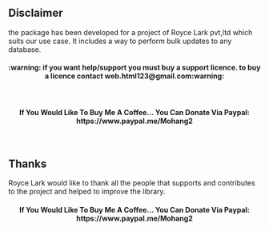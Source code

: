 ## Disclaimer


the package has been developed for a project of Royce Lark pvt,ltd which suits our use case. It includes a way to perform bulk updates to any database.

<h4 align="center">:warning: if you want help/support you must buy a support licence. to buy a licence contact web.html123@gmail.com:warning:</h4><br>
<h4 align="center"> If You Would Like To Buy Me A Coffee... You Can Donate Via Paypal: https://www.paypal.me/Mohang2 </h4><br>


## Thanks

Royce Lark would like to thank all the people that supports and contributes to the project and helped to improve the library. 

<h4 align="center"> If You Would Like To Buy Me A Coffee... You Can Donate Via Paypal: https://www.paypal.me/Mohang2 </h4><br>


